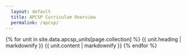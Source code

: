 ```yaml
---
  layout: default
  title: APCSP Curriculum Overview
  permalink: /apcsp/
---
```

{% for unit in site.data.apcsp_units[page.collection] %}
  {{ unit.heading | markdownify }}
  {{ unit.content | markdownify }}
{% endfor %}
